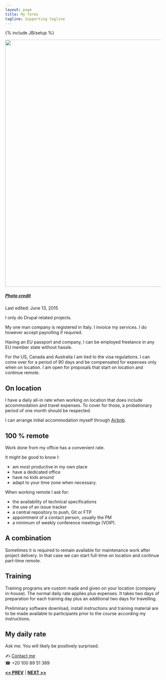 ```yaml
---
layout: page
title: My Terms
tagline: Supporting tagline
---
```

{% include JB/setup %}

<a href="https://www.flickr.com/photos/24oranges/14417293308" title="View photo on Flickr" target="_blank"><img src="https://farm4.staticflickr.com/3913/14417293308_c1b42b26b4_b.jpg" style="width: 800px;"></a><br />
<h5><a href="https://www.flickr.com/people/24oranges/" title="View user on Flickr" target="_blank">Photo credit</a></h5>

Last edited: June 13, 2015

I only do Drupal related projects.

My one man company is registered in Italy. I invoice my services. I do however accept payrolling if required.

Having an EU passport and company, I can be employed freelance in any EU member state without hassle.

For the US, Canada and Australia I am tied to the visa regulations. I can come over for a period of 90 days and be compensated for expenses only when on location. I am open for proposals that start on location and continue remote.


## On location

I have a daily all-in rate when working on location that does include accommodation and travel expenses. To cover for those, a probationary period of one month should be respected.

I can arrange initial accommodation myself through [Airbnb](https://www.airbnb.com/users/show/7889468).


## 100 % remote

Work done from my office has a convenient rate.

It might be good to know I:

- am most productive in my own place
- have a dedicated office
- have no kids around
- adapt to your time zone when necessary.

When working remote I ask for:

- the availability of technical specifications
- the use of an issue tracker
- a central repository to push, Git or FTP
- appointment of a contact person, usually the PM
- a minimum of weekly conference meetings (VOIP).


## A combination

Sometimes it is required to remain available for maintenance work after project delivery. In that case we can start full-time on location and continue part-time remote.


## Training

Training programs are custom made and given on your location (company in-house). The normal daily rate applies plus expenses. It takes two days of preparation for each training day plus an additional two days for travelling.

Preliminary software download, install instructions and training material are to be made available to participants prior to the course according my instructions.


## My daily rate

Ask me. You will likely be positively surprised.

<span class="signs">✍</span> <a href="http://www.mousewheel.net/contact">Contact me</a><br />
<span class="signs">☎</span> +20 100 89 51 369


<a href="/past.html" title="Past experiences"><b><< PREV</b></a> &#124; <a href="/" title="Home"><b>NEXT >></b></a>
